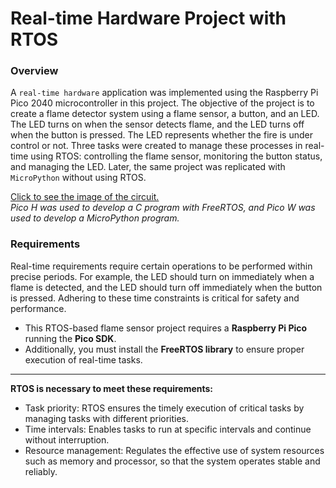 # Real-time Hardware Project with RTOS

### Overview
A ```real-time hardware``` application was implemented using the Raspberry Pi Pico 2040 microcontroller in this project. The objective of the project is to create a flame detector system using a flame sensor, a button, and an LED. The LED turns on when the sensor detects flame, and the LED turns off when the button is pressed. The LED represents whether the fire is under control or not. Three tasks were created to manage these processes in real-time using RTOS: controlling the flame sensor, monitoring the button status, and managing the LED. Later, the same project was replicated with ```MicroPython``` without using RTOS.  

[Click to see the image of the circuit.](images/circuit.png)   
*Pico H was used to develop a C program with FreeRTOS, and Pico W was used to develop a MicroPython program.*  

### Requirements
Real-time requirements require certain operations to be performed within precise periods. For example, the LED should turn on immediately when a flame is detected, and the LED should turn off immediately when the button is pressed. Adhering to these time constraints is critical for safety and performance.  
* This RTOS-based flame sensor project requires a **Raspberry Pi Pico** running the **Pico SDK**.  
* Additionally, you must install the **FreeRTOS library** to ensure proper execution of real-time tasks.  
--- 
**RTOS is necessary to meet these requirements:**
* Task priority: RTOS ensures the timely execution of critical tasks by managing tasks with different priorities.
* Time intervals: Enables tasks to run at specific intervals and continue without interruption.
* Resource management: Regulates the effective use of system resources such as memory and processor, so that the system operates stable and reliably.
